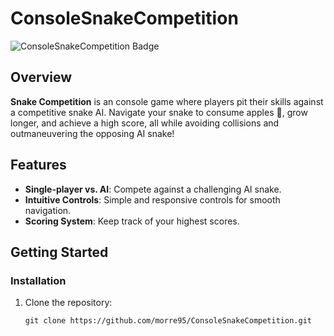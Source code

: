 # ConsoleSnakeCompetition
![ConsoleSnakeCompetition Badge](https://img.shields.io/badge/Console_Snake--Competition?logo=csharp&color=%23512BD4)


## Overview

**Snake Competition** is an console game where players pit their skills against a competitive snake AI. Navigate your snake to consume apples 🍎, grow longer, and achieve a high score, all while avoiding collisions and outmaneuvering the opposing AI snake!

## Features

- **Single-player vs. AI**: Compete against a challenging AI snake.
- **Intuitive Controls**: Simple and responsive controls for smooth navigation.
- **Scoring System**: Keep track of your highest scores.

## Getting Started

### Installation
1. Clone the repository:
   ```shell
   git clone https://github.com/morre95/ConsoleSnakeCompetition.git
